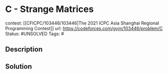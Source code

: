 # C - Strange Matrices

contest: [[CFICPC/103446/103446|The 2021 ICPC Asia Shanghai Regional Programming Contest]]
url: https://codeforces.com/gym/103446/problem/C
Status: #UNSOLVED
Tags: #

## Description

## Solution

